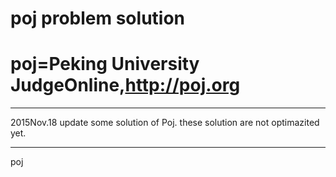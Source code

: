 # poj problem solution
# poj=Peking University JudgeOnline,http://poj.org
--------
2015Nov.18
update some solution of Poj.
these solution are not optimazited yet.

--------
poj
